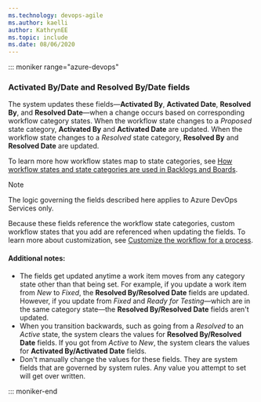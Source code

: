 ```yaml
---
ms.technology: devops-agile
ms.author: kaelli
author: KathrynEE
ms.topic: include
ms.date: 08/06/2020
---
```



::: moniker range="azure-devops"

<a id="activated-resolved-fields" />

### Activated By/Date and Resolved By/Date fields 

The system updates these fields&mdash;**Activated By**, **Activated Date**, **Resolved By**, and **Resolved Date**&mdash;when a change occurs based on corresponding workflow category states. When the workflow state changes to a *Proposed* state category, **Activated By** and **Activated Date** are updated. When the workflow state changes to a *Resolved* state category, **Resolved By** and **Resolved Date** are updated. 

To learn more how workflow states map to state categories, see [How workflow states and state categories are used in Backlogs and Boards](/azure/devops/boards/work-items/workflow-and-state-categories.md). 

> [!NOTE]   
> The logic governing the fields described here applies to Azure DevOps Services only.   
   
Because these fields reference the workflow state categories, custom workflow states that you add are referenced when updating the fields. To learn more about customization, see [Customize the workflow for a process](/azure/devops/organizations/settings/work/customize-process-workflow.md). 

#### Additional notes:

- The fields get updated anytime a work item moves from any category state other than that being set. For example, if you update a work item from *New* to *Fixed*, the **Resolved By/Resolved Date** fields are updated. However, if you update from *Fixed* and *Ready for Testing*&mdash;which are in the same category state&mdash;the **Resolved By/Resolved Date** fields aren't updated.
- When you transition backwards, such as going from a *Resolved* to an *Active* state, the system clears the values for **Resolved By/Resolved Date**  fields. If you got from *Active* to *New*, the system clears the values for  **Activated By/Activated Date** fields.
- Don't manually change the values for these fields. They are system fields that are governed by system rules. Any value you attempt to set will get over written. 

::: moniker-end